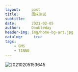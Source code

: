 ```yaml
---
layout:     post
title:      图床测试
subtitle:   
date:       2021-02-05
author:     DoubleWay
header-img: img/home-bg-art.jpg
catalog: 	 true
tags:
    - GMS
    - TINNO
---
```

![20210205153645](https://i.loli.net/2021/02/05/VEj4X2M7LatUSy8.png)